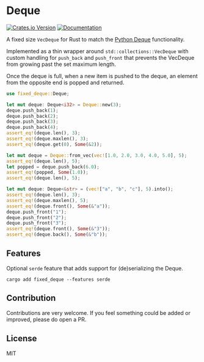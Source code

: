 # Deque

[![Crates.io Version](https://img.shields.io/crates/v/fixed_deque)](https://crates.io/crates/fixed_deque)
[![Documentation](https://docs.rs/fixed_deque/badge.svg)](https://docs.rs/fixed_deque/)

A fixed size `VecDeque` for Rust to match
the [Python Deque](https://docs.python.org/3/library/collections.html#collections.deque) functionality.

Implemented as a thin wrapper around `std::collections::VecDeque` with custom handling for `push_back` and `push_front`
that prevents the VecDeque from growing past the set maximum length.

Once the deque is full, when a new item is pushed to the deque,
an element from the opposite end is popped and returned.

```rust
use fixed_deque::Deque;

let mut deque: Deque<i32> = Deque::new(3);
deque.push_back(1);
deque.push_back(2);
deque.push_back(3);
deque.push_back(4);
assert_eq!(deque.len(), 3);
assert_eq!(deque.maxlen(), 3);
assert_eq!(deque.get(0), Some(&2));

let mut deque = Deque::from_vec(vec![1.0, 2.0, 3.0, 4.0, 5.0], 5);
assert_eq!(deque.len(), 5);
let popped = deque.push_back(6.0);
assert_eq!(popped, Some(1.0));
assert_eq!(deque.len(), 5);

let mut deque: Deque<&str> = (vec!["a", "b", "c"], 5).into();
assert_eq!(deque.len(), 3);
assert_eq!(deque.maxlen(), 5);
assert_eq!(deque.front(), Some(&"a"));
deque.push_front("1");
deque.push_front("2");
deque.push_front("3");
assert_eq!(deque.front(), Some(&"3"));
assert_eq!(deque.back(), Some(&"b"));
```

## Features

Optional `serde` feature that adds support for (de)serializing the Deque.

```shell
cargo add fixed_deque --features serde
```

## Contribution

Contributions are very welcome.
If you feel something could be added or improved,
please do open a PR.

## License

MIT
